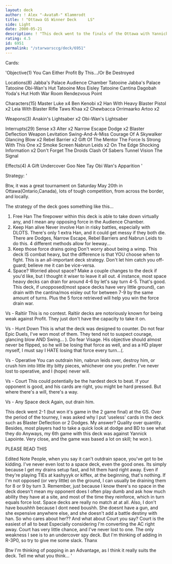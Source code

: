```yaml
---
layout: deck
author: ! Alex "-AvataR-" Klammrodt
title: ! "Ottawa GS Winner Deck 	LS"
side: Light
date: 2000-05-21
description: ! "This deck went to the finals of the Ottawa with Yannick Lapointe, and suffered only 1 loss to the same guy."
rating: 4.5
id: 6951
permalink: "/starwarsccg/deck/6951"
---
```

Cards: 

'Objective(1)
You Can Either Profit By This.../Or Be Destroyed

Locations(8)
Jabba's Palace Audience Chamber
Tatooine Jabba's Palace
Tatooine Obi-Wan's Hut
Tatooine Mos Eisley
Tatooine Cantina
Dagobah Yoda's Hut
Hoth War Room
Rendezvous Point

Characters(15)
Master Luke x4
Ben Kenobi x2
Han With Heavy Blaster Pistol x2
Leia With Blaster Rifle
Taws Khaa x2
Chewbacca
Orrimaarko
Artoo x2

Weapons(3)
Anakin's Lightsaber x2
Obi-Wan's Lightsaber

Interrupts(29)
Sense x3
Alter x2
Narrow Escape
Dodge x2
Blaster Deflection
Weapon Levitation
Swing-And-A-Miss
Courage Of A Skywalker
Glancing Blow x2
Rebel Barrier x2
Gift Of The Mentor
The Force Is Strong With This One x2
Smoke Screen
Nabrun Leids x2
On The Edge
Shocking Information x2
Don't Forget The Droids
Clash Of Sabers
Tunnel Vision
The Signal

Effects(4)
A Gift
Undercover
Goo Nee Tay
Obi Wan's Apparition '

Strategy: '

Btw, it was a great tournament on Saturday May 20th in Ottawa(Ontario,Canada), lots of tough competition, from across the border, and locally.

   The strategy of the deck goes something like this...
   1. Free Han The firepower within this deck is able to take down virtually any, and I mean any opposing force in the Audience Chamber.
   2. Keep Han alive Never involve Han in risky battles, especially with DLOTS. There's only 1 extra Han, and it could get messy if they both die. There are Dodges, Narrow Escape, Rebel Barriers and Nabrun Leids to do this. 4 different methods allow for leeway...
   3. Keep those force drains going Don't worry about being a wimp. This deck IS combat heavy, but the difference is that YOU choose when to fight. This is an all-important deck strategy. Don't let him catch you off-guard; believe me it can be vice-versa.
   4. Space? Worried about space? Make a couple changes to the deck if you'd like, but I thought it wiser to leave it all out. 4 instance, most space heavy decks can drain for around 4-6 by let's say turn 4-5. That's good. This deck, if unopposed(most space decks have very little ground), can drain with the cantina/mos eisley out for between 7-9 by the same amount of turns. Plus the 5 force retrieved will help you win the force drain war.

Vs - Raltiir This is no contest. Raltiir decks are notoriously known for being weak against Profit. They just don't have the capacity to take it on.

Vs - Hunt Down This is what the deck was designed to counter. Do not fear Epic Duels, I've won most of them. They tend not to suspect courage, glancing blow AND Swing... ). Do fear Visage. His objective should almost never be flipped, so he will be losing that force as well, and as a HD player myself, I must say I HATE losing that force every turn...(.

Vs - Operative You can outdrain him, nabrun leids over, destroy him, or crush him into little itty bitty pieces, whichever one you prefer. I've never lost to operative, and I (hope) never will.

Vs - Court This could potentially be the hardest deck to beat. If your opponent is good, and his cards are right, you might be hard pressed. But where there's a will, there's a way.

Vs - Any Space deck Again, out drain him.

This deck went 2-1 (but won it's game in the 2 game final) at the GS. Over the period of the tourney, I was asked why I put 'useless' cards in the deck such as Blaster Deflection or 2 Dodges. My answer? Quality over quantity. Besides, most players had to take a quick look at dodge and BD to see what they do Anyways, my 6th game with this deck was against Yannick Lapointe. Very close, and the game was based a lot on skill; he won ).

PLEASE READ THIS

Edited Note People, when you say it can't outdrain space, you've got to be kidding. I've never even lost to a space deck, even the good ones. Its simply because I get my drains setup fast, and hit them hard right away. Even if they're playing TIEs at kashyyyk or kiffex, at the beginning, that's nothing. If I'm not opposed (or very little) on the ground, I can usually be draining them for 8 or 9 by turn 3. Remember, just because I know there's no space in the deck doesn't mean my opponent does I often play dumb and ask how much ability they have at a site, and most of the time they reinforce, which in turn equals force lost. Space decks are really no match at at all.
Also, I don't have boushhh because I dont need boushh. She doesnt have a gun, and she expensive anywhere else, and she doesn't add a battle destiny with han. So who cares about her??  And what about Court you say? Court is the easiest of all to beat Especially considering I'm converting the AC right away. Court has very little chance, and I've never lost to one.  The only weakness I see is to an undercover spy deck. But I'm thinking of adding in R-3P0, so try to give me some slack. Thanx

Btw I'm thinking of popping in an Advantage, as I think it really suits the deck. Tell me what you think... '
